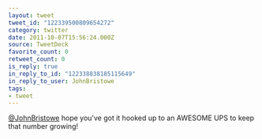 ```yaml
---
layout: tweet
tweet_id: "122339500809654272"
category: twitter
date: 2011-10-07T15:56:24.000Z
source: TweetDeck
favorite_count: 0
retweet_count: 0
is_reply: true
in_reply_to_id: "122338838185115649"
in_reply_to_user: JohnBristowe
tags:
- tweet
---
```


[@JohnBristowe](https://twitter.com/@JohnBristowe) hope you've got it hooked up to an AWESOME UPS to keep that number growing!
